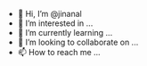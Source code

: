 - 👋 Hi, I’m @jinanal
- 👀 I’m interested in ...
- 🌱 I’m currently learning ...
- 💞️ I’m looking to collaborate on ...
- 📫 How to reach me ...

<!---
jinanal/jinanal is a ✨ special ✨ repository because its `README.md` (this file) appears on your GitHub profile.
You can click the Preview link to take a look at your changes.
--->
